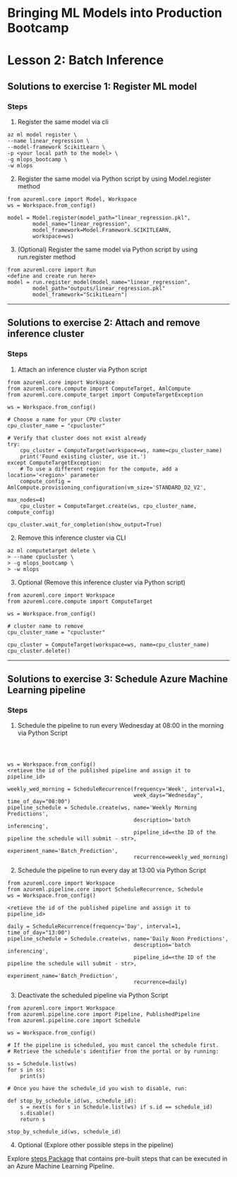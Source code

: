# Bringing ML Models into Production Bootcamp
# Lesson 2: Batch Inference

## Solutions to exercise 1: Register ML model
### Steps

1. Register the same model via cli
```
az ml model register \
--name linear_regression \
--model-framework ScikitLearn \
-p <your local path to the model> \
-g mlops_bootcamp \
-w mlops
```
2. Register the same model via Python script by using Model.register method
```
from azureml.core import Model, Workspace
ws = Workspace.from_config()

model = Model.register(model_path="linear_regression.pkl",
        model_name="linear_regression",
        model_framework=Model.Framework.SCIKITLEARN,
        workspace=ws)
```

3. (Optional) Register the same model via Python script by using run.register method
```
from azureml.core import Run
<define and create run here>
model = run.register_model(model_name="linear_regression",
        model_path="outputs/linear_regression.pkl"
        model_framework="ScikitLearn")
```
---
## Solutions to exercise 2: Attach and remove inference cluster

### Steps

1. Attach an inference cluster via Python script
```
from azureml.core import Workspace
from azureml.core.compute import ComputeTarget, AmlCompute
from azureml.core.compute_target import ComputeTargetException

ws = Workspace.from_config()

# Choose a name for your CPU cluster
cpu_cluster_name = "cpucluster"

# Verify that cluster does not exist already
try:
    cpu_cluster = ComputeTarget(workspace=ws, name=cpu_cluster_name)
    print('Found existing cluster, use it.')
except ComputeTargetException:
    # To use a different region for the compute, add a location='<region>' parameter
    compute_config = AmlCompute.provisioning_configuration(vm_size='STANDARD_D2_V2',
                                                           max_nodes=4)
    cpu_cluster = ComputeTarget.create(ws, cpu_cluster_name, compute_config)

cpu_cluster.wait_for_completion(show_output=True)
```
2. Remove this inference cluster via CLI
```
az ml computetarget delete \
> --name cpucluster \
> -g mlops_bootcamp \
> -w mlops
```
3. Optional (Remove this inference cluster via Python script)
```
from azureml.core import Workspace
from azureml.core.compute import ComputeTarget

ws = Workspace.from_config()

# cluster name to remove
cpu_cluster_name = "cpucluster"

cpu_cluster = ComputeTarget(workspace=ws, name=cpu_cluster_name)
cpu_cluster.delete()
```
---
## Solutions to exercise 3: Schedule Azure Machine Learning pipeline

### Steps

1. Schedule the pipeline to run every Wednesday at 08:00 in the morning via Python Script
```



ws = Workspace.from_config()
<retieve the id of the published pipeline and assign it to pipeline_id>

weekly_wed_morning = ScheduleRecurrence(frequency='Week', interval=1,
                                        week_days="Wednesday", time_of_day="08:00")
pipeline_schedule = Schedule.create(ws, name='Weekly Morning Predictions',
                                        description='batch inferencing',
                                        pipeline_id=<the ID of the pipeline the schedule will submit - str>,
                                        experiment_name='Batch_Prediction',
                                        recurrence=weekly_wed_morning)
```
2. Schedule the pipeline to run every day at 13:00 via Python Script
```
from azureml.core import Workspace
from azureml.pipeline.core import ScheduleRecurrence, Schedule
ws = Workspace.from_config()

<retieve the id of the published pipeline and assign it to pipeline_id>

daily = ScheduleRecurrence(frequency='Day', interval=1, time_of_day="13:00")
pipeline_schedule = Schedule.create(ws, name='Daily Noon Predictions',
                                        description='batch inferencing',
                                        pipeline_id=<the ID of the pipeline the schedule will submit - str>,
                                        experiment_name='Batch_Prediction',
                                        recurrence=daily)
```
3. Deactivate the scheduled pipeline via Python Script
```
from azureml.core import Workspace
from azureml.pipeline.core import Pipeline, PublishedPipeline
from azureml.pipeline.core import Schedule

ws = Workspace.from_config()

# If the pipeline is scheduled, you must cancel the schedule first.
# Retrieve the schedule's identifier from the portal or by running:

ss = Schedule.list(ws)
for s in ss:
    print(s)

# Once you have the schedule_id you wish to disable, run:

def stop_by_schedule_id(ws, schedule_id):
    s = next(s for s in Schedule.list(ws) if s.id == schedule_id)
    s.disable()
    return s

stop_by_schedule_id(ws, schedule_id)
```
4. Optional (Explore other possible steps in the pipeline)

Explore [steps Package](https://docs.microsoft.com/en-us/python/api/azureml-pipeline-steps/azureml.pipeline.steps?view=azure-ml-py) that contains pre-built steps that can be executed in an Azure Machine Learning Pipeline.
